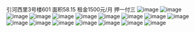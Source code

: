 引河西里3号楼601
面积58.15
租金1500元/月 押一付三
![image](https://raw.githubusercontent.com/name0001/yinhexili/master/IMG_2466.JPG)
![image](https://raw.githubusercontent.com/name0001/yinhexili/master/IMG_2467.JPG)
![image](https://raw.githubusercontent.com/name0001/yinhexili/master/IMG_2469.JPG)
![image](https://raw.githubusercontent.com/name0001/yinhexili/master/IMG_2474.JPG)
![image](https://raw.githubusercontent.com/name0001/yinhexili/master/IMG_2476.JPG)
![image](https://raw.githubusercontent.com/name0001/yinhexili/master/IMG_2478.JPG)
![image](https://raw.githubusercontent.com/name0001/yinhexili/master/IMG_2480.JPG)
![image](https://raw.githubusercontent.com/name0001/yinhexili/master/IMG_2482.JPG)
![image](https://raw.githubusercontent.com/name0001/yinhexili/master/IMG_2483.JPG)
![image](https://raw.githubusercontent.com/name0001/yinhexili/master/IMG_2485.JPG)
![image](https://raw.githubusercontent.com/name0001/yinhexili/master/IMG_2496.JPG)
![image](https://raw.githubusercontent.com/name0001/yinhexili/master/IMG_2504.JPG)
![image](https://raw.githubusercontent.com/name0001/yinhexili/master/IMG_2505.JPG)
![image](https://raw.githubusercontent.com/name0001/yinhexili/master/IMG_2507.JPG)
![image](https://raw.githubusercontent.com/name0001/yinhexili/master/IMG_2511.JPG)
![image](https://raw.githubusercontent.com/name0001/yinhexili/master/IMG_2512.JPG)
![image](https://raw.githubusercontent.com/name0001/yinhexili/master/IMG_2513.JPG)
